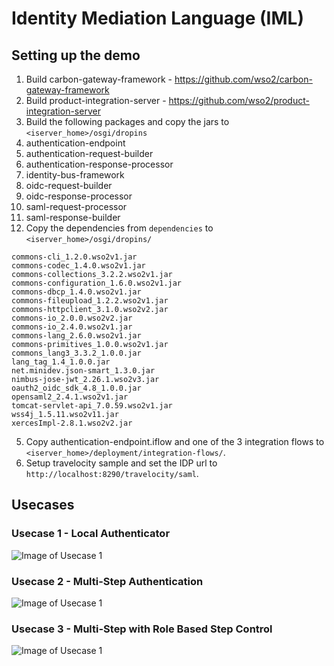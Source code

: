 # Identity Mediation Language (IML)

## Setting up the demo

1. Build carbon-gateway-framework - https://github.com/wso2/carbon-gateway-framework
2. Build product-integration-server - https://github.com/wso2/product-integration-server
3. Build the following packages and copy the jars to `<iserver_home>/osgi/dropins`
  1. authentication-endpoint
  2. authentication-request-builder
  3. authentication-response-processor
  4. identity-bus-framework
  5. oidc-request-builder
  6. oidc-response-processor
  7. saml-request-processor
  8. saml-response-builder
4. Copy the dependencies from `dependencies` to `<iserver_home>/osgi/dropins/`
 
  ```
  commons-cli_1.2.0.wso2v1.jar
  commons-codec_1.4.0.wso2v1.jar
  commons-collections_3.2.2.wso2v1.jar
  commons-configuration_1.6.0.wso2v1.jar
  commons-dbcp_1.4.0.wso2v1.jar
  commons-fileupload_1.2.2.wso2v1.jar
  commons-httpclient_3.1.0.wso2v2.jar
  commons-io_2.0.0.wso2v2.jar
  commons-io_2.4.0.wso2v1.jar
  commons-lang_2.6.0.wso2v1.jar
  commons-primitives_1.0.0.wso2v1.jar
  commons_lang3_3.3.2_1.0.0.jar
  lang_tag_1.4_1.0.0.jar
  net.minidev.json-smart_1.3.0.jar
  nimbus-jose-jwt_2.26.1.wso2v3.jar
  oauth2_oidc_sdk_4.8_1.0.0.jar
  opensaml2_2.4.1.wso2v1.jar
  tomcat-servlet-api_7.0.59.wso2v1.jar
  wss4j_1.5.11.wso2v11.jar
  xercesImpl-2.8.1.wso2v2.jar
  ```
5. Copy authentication-endpoint.iflow and one of the 3 integration flows to `<iserver_home>/deployment/integration-flows/`.
6. Setup travelocity sample and set the IDP url to `http://localhost:8290/travelocity/saml`.

## Usecases

### Usecase 1 - Local Authenticator

![Image of Usecase 1](https://github.com/omindu/iml-poc/blob/master/integration-flows/local.png)

### Usecase 2 - Multi-Step Authentication

![Image of Usecase 1](https://github.com/omindu/iml-poc/blob/master/integration-flows/multi-step.png)

### Usecase 3 - Multi-Step with Role Based Step Control

![Image of Usecase 1](https://github.com/omindu/iml-poc/blob/master/integration-flows/RBAC.png)




